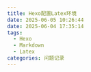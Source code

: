 ```yaml
---
title: Hexo配置Latex环境
date: 2025-06-05 10:26:44
date: 2025-06-04 17:35:14
tags:
  - Hexo
  - Markdown
  - Latex
categories: 问题记录
---
```


